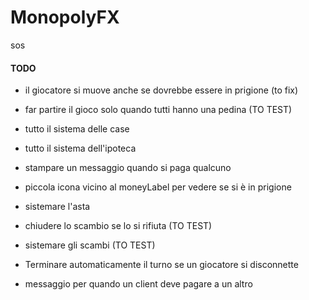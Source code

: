 # MonopolyFX

sos

#### TODO

- il giocatore si muove anche se dovrebbe essere in prigione (to fix)
- far partire il gioco solo quando tutti hanno una pedina (TO TEST)
- tutto il sistema delle case
- tutto il sistema dell'ipoteca
- stampare un messaggio quando si paga qualcuno
- piccola icona vicino al moneyLabel per vedere se si è in prigione
- sistemare l'asta
- chiudere lo scambio se lo si rifiuta (TO TEST)
- sistemare gli scambi (TO TEST)


- Terminare automaticamente il turno se un giocatore si disconnette
- messaggio per quando un client deve pagare a un altro
